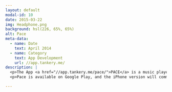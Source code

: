 ```yaml
---
layout: default
modal-id: 10
date: 2015-03-22
img: Headphone.png
background: hsl(226, 65%, 65%)
alt: Pace
meta-data:
  - name: Date
    text: April 2014
  - name: Category
    text: App Development
    url: //app.tankery.me/
description: |
  <p>The App <a href="//app.tankery.me/pace/">PACE</a> is a music player for runners, that only plays the music matching your pace.</p>
  <p>Pace is available on Google Play, and the iPhone version will comming sone.</p>

---
```

